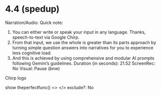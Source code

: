 # 4.4 (spedup)

Narration/Audio: Quick note: 
1. You can either write or speak your input in any language. Thanks, speech-to-text via Google Chirp.
2. From that input, we use the whole is greater than its parts approach by turning simple question answers into narratives for you to experience less cognitive load.
3. And this is achieved by using comprehensive and modular AI prompts following Gemini’s guidelines.
Duration (in seconds): 21.52
ScreenRec: No
Visual: Pause (bnw)

Chirp logo

show theperfectfunc()
 <>
 </>
exclude?: No